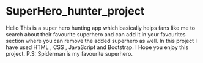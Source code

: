 # SuperHero_hunter_project
Hello This is a super hero hunting app which basically helps fans like me to search about their favourite superhero and can add it in your favourites section where you can remove the added superhero as well. In this project I have used HTML , CSS , JavaScript and Bootstrap. I Hope you enjoy this project. P.S: Spiderman is my favourite superhero.
